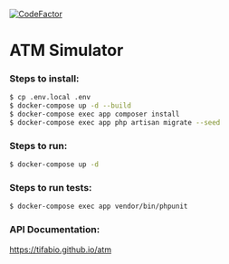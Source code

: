 [![CodeFactor](https://www.codefactor.io/repository/github/tifabio/atm/badge)](https://www.codefactor.io/repository/github/tifabio/atm)

# ATM Simulator

### Steps to install:

```sh
$ cp .env.local .env
$ docker-compose up -d --build
$ docker-compose exec app composer install
$ docker-compose exec app php artisan migrate --seed
```

### Steps to run:
```sh
$ docker-compose up -d
```

### Steps to run tests:

```sh
$ docker-compose exec app vendor/bin/phpunit
```

### API Documentation:
https://tifabio.github.io/atm